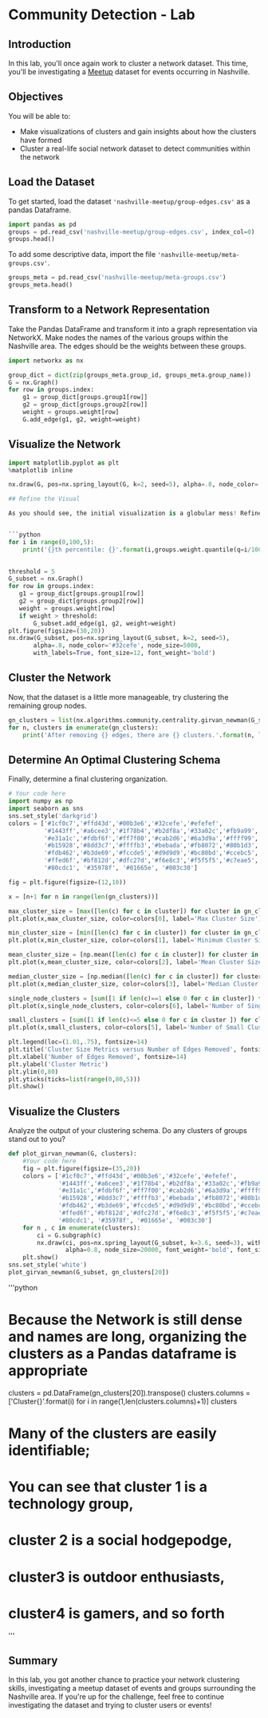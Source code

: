 
# Community Detection - Lab

## Introduction

In this lab, you'll once again work to cluster a network dataset. This time, you'll be investigating a [Meetup](https://www.meetup.com/) dataset for events occurring in Nashville.

## Objectives

You will be able to: 

- Make visualizations of clusters and gain insights about how the clusters have formed 
- Cluster a real-life social network dataset to detect communities within the network  


## Load the Dataset

To get started, load the dataset `'nashville-meetup/group-edges.csv'` as a pandas Dataframe. 


```python
import pandas as pd
groups = pd.read_csv('nashville-meetup/group-edges.csv', index_col=0)
groups.head()
```

To add some descriptive data, import the file `'nashville-meetup/meta-groups.csv'`.


```python
groups_meta = pd.read_csv('nashville-meetup/meta-groups.csv')
groups_meta.head()
```

## Transform to a Network Representation

Take the Pandas DataFrame and transform it into a graph representation via NetworkX. Make nodes the names of the various groups within the Nashville area. The edges should be the weights between these groups.


```python
import networkx as nx

group_dict = dict(zip(groups_meta.group_id, groups_meta.group_name))
G = nx.Graph()
for row in groups.index:
    g1 = group_dict[groups.group1[row]]
    g2 = group_dict[groups.group2[row]]
    weight = groups.weight[row]
    G.add_edge(g1, g2, weight=weight)
```

## Visualize the Network


```python
import matplotlib.pyplot as plt
%matplotlib inline

nx.draw(G, pos=nx.spring_layout(G, k=2, seed=5), alpha=.8, node_color='#32cefe')```

## Refine the Visual

As you should see, the initial visualization is a globular mess! Refine the visualization to better picture the center core of the  network.


```python
for i in range(0,100,5):
    print('{}th percentile: {}'.format(i,groups.weight.quantile(q=i/100)))
 
 ```
 
 ```python
threshold = 5
G_subset = nx.Graph()
for row in groups.index:
    g1 = group_dict[groups.group1[row]]
    g2 = group_dict[groups.group2[row]]
    weight = groups.weight[row]
    if weight > threshold:
        G_subset.add_edge(g1, g2, weight=weight)
plt.figure(figsize=(30,20))
nx.draw(G_subset, pos=nx.spring_layout(G_subset, k=2, seed=5),
        alpha=.8, node_color='#32cefe', node_size=5000,
        with_labels=True, font_size=12, font_weight='bold')
 
 ```
 

## Cluster the Network

Now, that the dataset is a little more manageable, try clustering the remaining group nodes.


```python
gn_clusters = list(nx.algorithms.community.centrality.girvan_newman(G_subset))
for n, clusters in enumerate(gn_clusters):
    print('After removing {} edges, there are {} clusters.'.format(n, len(clusters)))
 ```

## Determine An Optimal Clustering Schema

Finally, determine a final clustering organization.


```python
# Your code here
import numpy as np
import seaborn as sns
sns.set_style('darkgrid')
colors = ['#1cf0c7','#ffd43d','#00b3e6','#32cefe','#efefef',
          '#1443ff','#a6cee3','#1f78b4','#b2df8a','#33a02c','#fb9a99',
          '#e31a1c','#fdbf6f','#ff7f00','#cab2d6','#6a3d9a','#ffff99',
          '#b15928','#8dd3c7','#ffffb3','#bebada','#fb8072','#80b1d3',
          '#fdb462','#b3de69','#fccde5','#d9d9d9','#bc80bd','#ccebc5',
          '#ffed6f','#bf812d','#dfc27d','#f6e8c3','#f5f5f5','#c7eae5',
          '#80cdc1', '#35978f', '#01665e', '#003c30']

fig = plt.figure(figsize=(12,10))

x = [n+1 for n in range(len(gn_clusters))]

max_cluster_size = [max([len(c) for c in cluster]) for cluster in gn_clusters]
plt.plot(x,max_cluster_size, color=colors[0], label='Max Cluster Size')

min_cluster_size = [min([len(c) for c in cluster]) for cluster in gn_clusters]
plt.plot(x,min_cluster_size, color=colors[1], label='Minimum Cluster Size')

mean_cluster_size = [np.mean([len(c) for c in cluster]) for cluster in gn_clusters]
plt.plot(x,mean_cluster_size, color=colors[2], label='Mean Cluster Size')

median_cluster_size = [np.median([len(c) for c in cluster]) for cluster in gn_clusters]
plt.plot(x,median_cluster_size, color=colors[3], label='Median Cluster Size')

single_node_clusters = [sum([1 if len(c)==1 else 0 for c in cluster]) for cluster in gn_clusters]
plt.plot(x,single_node_clusters, color=colors[6], label='Number of Single Node Clusters')

small_clusters = [sum([1 if len(c)<=5 else 0 for c in cluster ]) for cluster in gn_clusters]
plt.plot(x,small_clusters, color=colors[5], label='Number of Small Clusters (5 or less nodes)')

plt.legend(loc=(1.01,.75), fontsize=14)
plt.title('Cluster Size Metrics versus Number of Edges Removed', fontsize=14)
plt.xlabel('Number of Edges Removed', fontsize=14)
plt.ylabel('Cluster Metric')
plt.ylim(0,80)
plt.yticks(ticks=list(range(0,80,5)))
plt.show()
```

## Visualize the Clusters

Analyze the output of your clustering schema. Do any clusters of groups stand out to you?


```python
def plot_girvan_newman(G, clusters):
    #Your code here
    fig = plt.figure(figsize=(35,20))
    colors = ['#1cf0c7','#ffd43d','#00b3e6','#32cefe','#efefef',
              '#1443ff','#a6cee3','#1f78b4','#b2df8a','#33a02c','#fb9a99',
              '#e31a1c','#fdbf6f','#ff7f00','#cab2d6','#6a3d9a','#ffff99',
              '#b15928','#8dd3c7','#ffffb3','#bebada','#fb8072','#80b1d3',
              '#fdb462','#b3de69','#fccde5','#d9d9d9','#bc80bd','#ccebc5',
              '#ffed6f','#bf812d','#dfc27d','#f6e8c3','#f5f5f5','#c7eae5',
              '#80cdc1', '#35978f', '#01665e', '#003c30']
    for n , c in enumerate(clusters):
        ci = G.subgraph(c)
        nx.draw(ci, pos=nx.spring_layout(G_subset, k=3.6, seed=3), with_labels=True, node_color=colors[n],
                alpha=0.8, node_size=20000, font_weight='bold', font_size=20)
    plt.show()
sns.set_style('white')
plot_girvan_newman(G_subset, gn_clusters[20])
```
'''python
# Because the Network is still dense and names are long, organizing the clusters as a Pandas dataframe is appropriate
clusters = pd.DataFrame(gn_clusters[20]).transpose()
clusters.columns = ['Cluster{}'.format(i) for i in range(1,len(clusters.columns)+1)]
clusters

# Many of the clusters are easily identifiable;
# You can see that cluster 1 is a technology group,
# cluster 2 is a social hodgepodge,
# cluster3 is outdoor enthusiasts,
# cluster4 is gamers, and so forth
'''
## Summary

In this lab, you got another chance to practice your network clustering skills, investigating a meetup dataset of events and groups surrounding the Nashville area. If you're up for the challenge, feel free to continue investigating the dataset and trying to cluster users or events!                                                                                                                                                               
